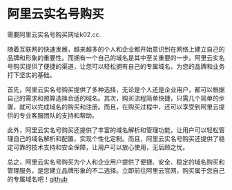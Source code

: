 # 阿里云实名号购买

需要阿里云实名号购买网址k02.cc.

随着互联网的快速发展，越来越多的个人和企业都开始意识到在网络上建立自己的品牌和形象的重要性。而拥有一个自己的域名是其中至关重要的一步。阿里云实名号购买提供了便捷的渠道，让您可以轻松拥有自己的专属域名，为您的品牌和业务打下坚实的基础。

首先，阿里云实名号购买提供了多种选择，无论是个人还是企业用户，都可以根据自己的需求和预算选择合适的域名。其次，购买流程简单快捷，只需几个简单的步骤，就可以完成域名的购买和注册。而且，在购买过程中，还可以享受到阿里云提供的专业客服团队的支持和帮助。

此外，阿里云实名号购买还提供了丰富的域名解析和管理功能，让用户可以轻松管理自己的域名解析和配置，实现个性化定制。而且，阿里云实名号购买还提供了稳定可靠的技术支持和安全保障，让用户可以放心使用，无后顾之忧。

总之，阿里云实名号购买为个人和企业用户提供了便捷、安全、稳定的域名购买和管理服务，是您建立品牌形象的不二选择。立即前往阿里云官网，购买属于您自己的专属域名吧！[github](https://github.com)